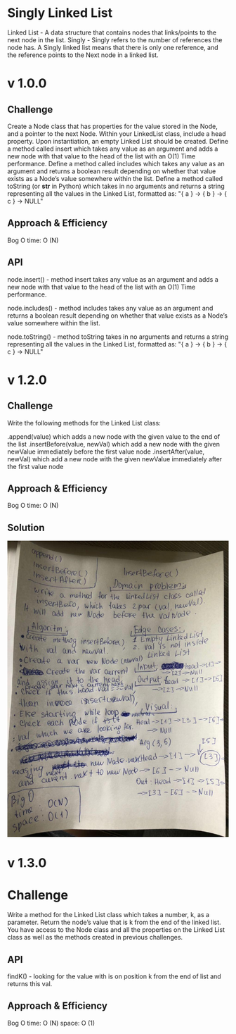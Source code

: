 # Singly Linked List
Linked List - A data structure that contains nodes that links/points to the next node in the list.
Singly - Singly refers to the number of references the node has. A Singly linked list means that there is only one reference, and the reference points to the Next node in a linked list.

# v 1.0.0

## Challenge
Create a Node class that has properties for the value stored in the Node, and a pointer to the next Node.
Within your LinkedList class, include a head property. Upon instantiation, an empty Linked List should be created.
Define a method called insert which takes any value as an argument and adds a new node with that value to the head of the list with an O(1) Time performance.
Define a method called includes which takes any value as an argument and returns a boolean result depending on whether that value exists as a Node’s value somewhere within the list.
Define a method called toString (or __str__ in Python) which takes in no arguments and returns a string representing all the values in the Linked List, formatted as:
"{ a } -> { b } -> { c } -> NULL"

## Approach & Efficiency
Bog O
time: O (N)


## API
node.insert() - method insert takes any value as an argument and adds a new node with that value to the head of the list with an O(1) Time performance.

node.includes() - method includes takes any value as an argument and returns a boolean result depending on whether that value exists as a Node’s value somewhere within the list.

node.toString() - method toString takes in no arguments and returns a string representing all the values in the Linked List, formatted as:
"{ a } -> { b } -> { c } -> NULL"


# v 1.2.0

## Challenge

Write the following methods for the Linked List class:

.append(value) which adds a new node with the given value to the end of the list
.insertBefore(value, newVal) which add a new node with the given newValue immediately before the first value node
.insertAfter(value, newVal) which add a new node with the given newValue immediately after the first value node

## Approach & Efficiency
Bog O
time: O (N)

## Solution
![whiteboard](linked-list.jpg)



# v 1.3.0

# Challenge 

Write a method for the Linked List class which takes a number, k, as a parameter. Return the node’s value that is k from the end of the linked list. You have access to the Node class and all the properties on the Linked List class as well as the methods created in previous challenges.


## API

findK() - looking for the value with is on position k from the end of list and returns this val.

## Approach & Efficiency
Bog O
time: O (N)
space: O (1)

